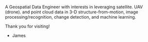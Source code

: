 A Geospatial Data Engineer with interests in leveraging satellite. UAV (drone). and point cloud data in 3-D structure-from-motion, image processing/recognition, change detection, and machine learning. 

Thank you for visiting!
- James

